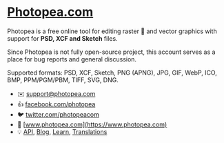 # [Photopea.com](//www.Photopea.com)

Photopea is a free online tool for editing raster :art: and vector graphics with support for **PSD, XCF and Sketch** files.

Since Photopea is not fully open-source project, this account serves as a place for bug reports and general discussion.

Supported formats: PSD, XCF, Sketch, PNG (APNG), JPG, GIF, WebP, ICO, BMP, PPM/PGM/PBM, TIFF, SVG, DNG.

<!-- Right now, Photopea is:
- the best free image editor
- the best Photoshop alternative
- the only way to open Sketch files outsied Mac OS
- the best image editor for Chromebooks  -->

- :envelope: support@photopea.com
- :thumbsup: [facebook.com/photopea](https://facebook.com/photopea)
- :bird: [twitter.com/photopeacom](https://twitter.com/photopeacom)
- :tada: [www.photopea.com](https://www.photopea.com)
- :bulb: [API](https://www.photopea.com/api), [Blog](https://blog.photopea.com), [Learn](https://www.photopea.com/learn), [Translations](https://www.photopea.com/translate)
